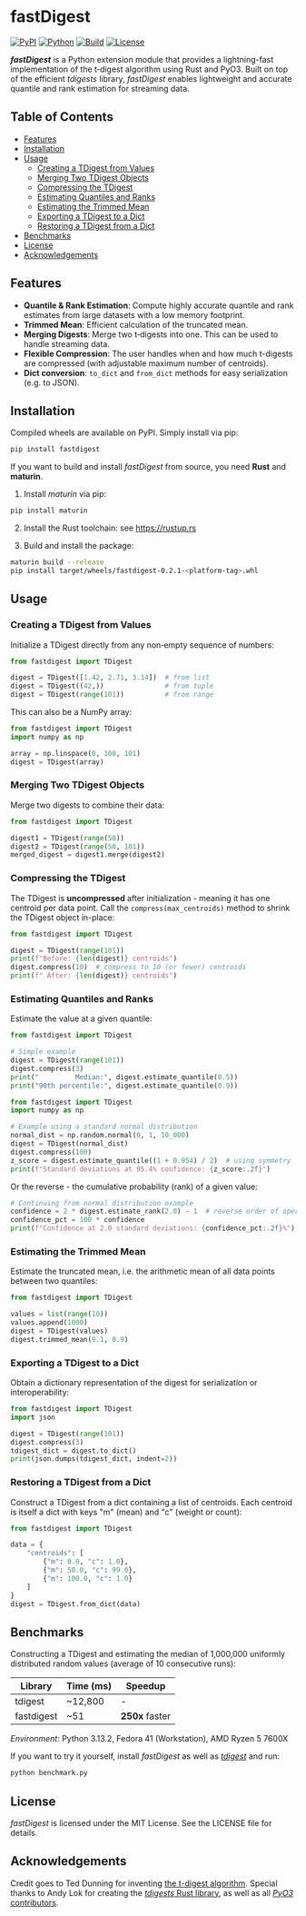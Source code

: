 # fastDigest

[![PyPI](https://img.shields.io/pypi/v/fastdigest.svg)](https://pypi.org/project/fastdigest)
[![Python](https://img.shields.io/badge/python-3.8+-blue.svg)](https://www.python.org/downloads/)
[![Build](https://github.com/moritzmucha/fastdigest/actions/workflows/build.yml/badge.svg)](https://github.com/moritzmucha/fastdigest/actions)
[![License](https://img.shields.io/badge/License-MIT-yellow.svg)](./LICENSE)

***fastDigest*** is a Python extension module that provides a lightning-fast implementation of the t‑digest algorithm using Rust and PyO3. Built on top of the efficient *tdigests* library, *fastDigest* enables lightweight and accurate quantile and rank estimation for streaming data.

## Table of Contents

- [Features](#features)
- [Installation](#installation)
- [Usage](#usage)
  - [Creating a TDigest from Values](#creating-a-tdigest-from-values)
  - [Merging Two TDigest Objects](#merging-two-tdigest-objects)
  - [Compressing the TDigest](#compressing-the-tdigest)
  - [Estimating Quantiles and Ranks](#estimating-quantiles-and-ranks)
  - [Estimating the Trimmed Mean](#estimating-the-trimmed-mean)
  - [Exporting a TDigest to a Dict](#exporting-a-tdigest-to-a-dict)
  - [Restoring a TDigest from a Dict](#restoring-a-tdigest-from-a-dict)
- [Benchmarks](#benchmarks)
- [License](#license)
- [Acknowledgements](#acknowledgements)

## Features

- **Quantile & Rank Estimation**: Compute highly accurate quantile and rank estimates from large datasets with a low memory footprint.
- **Trimmed Mean**: Efficient calculation of the truncated mean.
- **Merging Digests**: Merge two t‑digests into one. This can be used to handle streaming data.
- **Flexible Compression**: The user handles when and how much t-digests are compressed (with adjustable maximum number of centroids).
- **Dict conversion**: `to_dict` and `from_dict` methods for easy serialization (e.g. to JSON).

## Installation

Compiled wheels are available on PyPI. Simply install via pip:

```bash
pip install fastdigest
```

If you want to build and install *fastDigest* from source, you need **Rust** and **maturin**.

1. Install *maturin* via pip:

```bash
pip install maturin
```

2. Install the Rust toolchain: see https://rustup.rs

3. Build and install the package:

```bash
maturin build --release
pip install target/wheels/fastdigest-0.2.1-<platform-tag>.whl
```

## Usage

### Creating a TDigest from Values

Initialize a TDigest directly from any non‑empty sequence of numbers:

```python
from fastdigest import TDigest

digest = TDigest([1.42, 2.71, 3.14])  # from list
digest = TDigest((42,))               # from tuple
digest = TDigest(range(101))          # from range
```

This can also be a NumPy array:

```python
from fastdigest import TDigest
import numpy as np

array = np.linspace(0, 100, 101)
digest = TDigest(array)
```

### Merging Two TDigest Objects

Merge two digests to combine their data:

```python
from fastdigest import TDigest

digest1 = TDigest(range(50))
digest2 = TDigest(range(50, 101))
merged_digest = digest1.merge(digest2)
```

### Compressing the TDigest

The TDigest is **uncompressed** after initialization - meaning it has one centroid per data point. Call the `compress(max_centroids)` method to shrink the TDigest object in-place:

```python
from fastdigest import TDigest

digest = TDigest(range(101))
print(f"Before: {len(digest)} centroids")
digest.compress(10)  # compress to 10 (or fewer) centroids
print(f" After: {len(digest)} centroids")
```

### Estimating Quantiles and Ranks

Estimate the value at a given quantile:

```python
from fastdigest import TDigest

# Simple example
digest = TDigest(range(101))
digest.compress(3)
print("         Median:", digest.estimate_quantile(0.5))
print("90th percentile:", digest.estimate_quantile(0.9))
```

```python
from fastdigest import TDigest
import numpy as np

# Example using a standard normal distribution
normal_dist = np.random.normal(0, 1, 10_000)
digest = TDigest(normal_dist)
digest.compress(100)
z_score = digest.estimate_quantile((1 + 0.954) / 2)  # using symmetry
print(f"Standard deviations at 95.4% confidence: {z_score:.2f}")
```

Or the reverse - the cumulative probability (rank) of a given value:

```python
# Continuing from normal distribution example
confidence = 2 * digest.estimate_rank(2.0) - 1  # reverse order of operations
confidence_pct = 100 * confidence
print(f"Confidence at 2.0 standard deviations: {confidence_pct:.2f}%")
```

### Estimating the Trimmed Mean

Estimate the truncated mean, i.e. the arithmetic mean of all data points between two quantiles:

```python
from fastdigest import TDigest

values = list(range(10))
values.append(1000)
digest = TDigest(values)
digest.trimmed_mean(0.1, 0.9)
```

### Exporting a TDigest to a Dict

Obtain a dictionary representation of the digest for serialization or interoperability:

```python
from fastdigest import TDigest
import json

digest = TDigest(range(101))
digest.compress(3)
tdigest_dict = digest.to_dict()
print(json.dumps(tdigest_dict, indent=2))
```

### Restoring a TDigest from a Dict

Construct a TDigest from a dict containing a list of centroids. Each centroid is itself a dict with keys "m" (mean) and "c" (weight or count):

```python
from fastdigest import TDigest

data = {
    "centroids": [
        {"m": 0.0, "c": 1.0},
        {"m": 50.0, "c": 99.0},
        {"m": 100.0, "c": 1.0}
    ]
}
digest = TDigest.from_dict(data)
```

## Benchmarks

Constructing a TDigest and estimating the median of 1,000,000 uniformly distributed random values (average of 10 consecutive runs):

| Library            | Time (ms) | Speedup         |
|--------------------|-----------|-----------------|
| tdigest            | ~12,800   | -               |
| fastdigest         | ~51       | **250x** faster |

*Environment*: Python 3.13.2, Fedora 41 (Workstation), AMD Ryzen 5 7600X

If you want to try it yourself, install *fastDigest* as well as [*tdigest*](https://pypi.org/project/tdigest/) and run:

```bash
python benchmark.py
```

## License

*fastDigest* is licensed under the MIT License. See the LICENSE file for details.

## Acknowledgements

Credit goes to Ted Dunning for inventing [the t-digest algorithm](https://github.com/tdunning/t-digest). Special thanks to Andy Lok for creating the [*tdigests* Rust library](https://github.com/andylokandy/tdigests), as well as all [*PyO3* contributors](https://github.com/pyo3).
